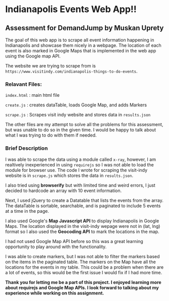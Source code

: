 # Indianapolis Events Web App!!
## Assessment for DemandJump by Muskan Uprety

The goal of this web app is to scrape all event information happening in Indianapolis and showcase them nicely in a webpage. The location of each event is also marked in Google Maps that is implemented in the web app using the Google map API.

The website we are trying to scrape from is ```https://www.visitindy.com/indianapolis-things-to-do-events```.

### Relavant Files:
```index.html``` : main html file

```create.js``` :  creates dataTable, loads Google Map, and adds Markers

```scrape.js``` :  Scrapes visit indy website and stores data in ```results.json```

The other files are my attempt to solve all the problems for this assessment, but was unable to do so in the given time. I would be happy to talk about what I was trying to do with them if needed.


### Brief Description

I was able to scrape the data using a module called ```x-ray```, however, I am realtively inexperienced in using ```requirejs``` so I was not able to load the module for browser use. The code I wrote for scraping the visit-indy website is in ```scrape.js``` which stores the data in ```results.json```.

I also tried using **browserify** but with limited time and weird errors, I just decided to hardcode an array with 10 event information.

Next, I used jQuery to create a Datatable that lists the events from the array. The dataTable is sortable, searchable, and is paginated to include 5 events at a time in the page.

I also used Google's **Map Javascript API** to display Indianapolis in Google Maps. The location displayed in the visit-indy wepage were not in (lat, lng) format so I also used the **Geocoding API**  to mark the locations in the map. 

I had not used Google Map API before so this was a great learning opportunity to play around with the functionality.

I was able to create markers, but I was not able to filter the markers based on the items in the paginated table. The markers on the Map have all the locations for the events in my table. This could be a problem when there are a lot of events, so this would be the first issue I would fix if I had more time.

**Thank you for letting me be a part of this project. I enjoyed learning more about requirejs and Google Map APIs. I look forward to talking about my experience while working on this assignment.**

